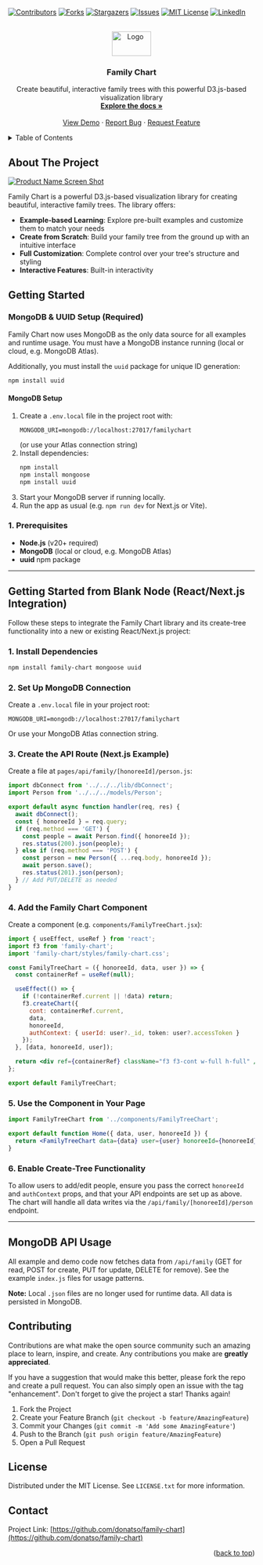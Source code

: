 <!-- PROJECT SHIELDS -->
[![Contributors][contributors-shield]][contributors-url]
[![Forks][forks-shield]][forks-url]
[![Stargazers][stars-shield]][stars-url]
[![Issues][issues-shield]][issues-url]
[![MIT License][license-shield]][license-url]
[![LinkedIn][linkedin-shield]][linkedin-url]



<!-- PROJECT LOGO -->
<br />
<div align="center">
  <a href="https://github.com/donatso/family-chart">
    <img src="examples/logo.svg" alt="Logo" width="80" height="50">
  </a>

<h3 align="center">Family Chart</h3>

  <p align="center">
    Create beautiful, interactive family trees with this powerful D3.js-based visualization library
    <br />
    <a href="https://github.com/donatso/family-chart"><strong>Explore the docs »</strong></a>
    <br />
    <br />
    <a href="https://donatso.github.io/family-chart-doc/wiki-tree?wiki_id=Q43274">View Demo</a>
    ·
    <a href="https://github.com/donatso/family-chart/issues">Report Bug</a>
    ·
    <a href="https://github.com/donatso/family-chart/issues">Request Feature</a>
  </p>
</div>



<!-- TABLE OF CONTENTS -->
<details>
  <summary>Table of Contents</summary>
  <ol>
    <li>
      <a href="#about-the-project">About The Project</a>
    </li>
    <li>
      <a href="#getting-started">Getting Started</a>
    </li>
    <li><a href="#usage">Usage</a></li>
    <li><a href="#contributing">Contributing</a></li>
    <li><a href="#license">License</a></li>
    <li><a href="#contact">Contact</a></li>
  </ol>
</details>



<!-- ABOUT THE PROJECT -->
## About The Project

[![Product Name Screen Shot][product-screenshot]](https://donatso.github.io/family-chart-doc/wiki-tree/?wiki_id=Q43274)

Family Chart is a powerful D3.js-based visualization library for creating beautiful, interactive family trees. The library offers:

- **Example-based Learning**: Explore pre-built examples and customize them to match your needs
- **Create from Scratch**: Build your family tree from the ground up with an intuitive interface
- **Full Customization**: Complete control over your tree's structure and styling
- **Interactive Features**: Built-in interactivity


<!-- GETTING STARTED -->
## Getting Started

### MongoDB & UUID Setup (Required)

Family Chart now uses MongoDB as the only data source for all examples and runtime usage. You must have a MongoDB instance running (local or cloud, e.g. MongoDB Atlas).

Additionally, you must install the `uuid` package for unique ID generation:

```bash
npm install uuid
```

#### MongoDB Setup
1. Create a `.env.local` file in the project root with:
   ```
   MONGODB_URI=mongodb://localhost:27017/familychart
   ```
   (or use your Atlas connection string)
2. Install dependencies:
   ```bash
   npm install
   npm install mongoose
   npm install uuid
   ```
3. Start your MongoDB server if running locally.
4. Run the app as usual (e.g. `npm run dev` for Next.js or Vite).

### 1. Prerequisites

- **Node.js** (v20+ required)
- **MongoDB** (local or cloud, e.g. MongoDB Atlas)
- **uuid** npm package

---

## Getting Started from Blank Node (React/Next.js Integration)

Follow these steps to integrate the Family Chart library and its create-tree functionality into a new or existing React/Next.js project:

### 1. Install Dependencies

```bash
npm install family-chart mongoose uuid
```

### 2. Set Up MongoDB Connection

Create a `.env.local` file in your project root:

```
MONGODB_URI=mongodb://localhost:27017/familychart
```

Or use your MongoDB Atlas connection string.

### 3. Create the API Route (Next.js Example)

Create a file at `pages/api/family/[honoreeId]/person.js`:

```js
import dbConnect from '../../../lib/dbConnect';
import Person from '../../../models/Person';

export default async function handler(req, res) {
  await dbConnect();
  const { honoreeId } = req.query;
  if (req.method === 'GET') {
    const people = await Person.find({ honoreeId });
    res.status(200).json(people);
  } else if (req.method === 'POST') {
    const person = new Person({ ...req.body, honoreeId });
    await person.save();
    res.status(201).json(person);
  } // Add PUT/DELETE as needed
}
```

### 4. Add the Family Chart Component

Create a component (e.g. `components/FamilyTreeChart.jsx`):

```jsx
import { useEffect, useRef } from 'react';
import f3 from 'family-chart';
import 'family-chart/styles/family-chart.css';

const FamilyTreeChart = ({ honoreeId, data, user }) => {
  const containerRef = useRef(null);

  useEffect(() => {
    if (!containerRef.current || !data) return;
    f3.createChart({
      cont: containerRef.current,
      data,
      honoreeId,
      authContext: { userId: user?._id, token: user?.accessToken }
    });
  }, [data, honoreeId, user]);

  return <div ref={containerRef} className="f3 f3-cont w-full h-full" />;
};

export default FamilyTreeChart;
```

### 5. Use the Component in Your Page

```jsx
import FamilyTreeChart from '../components/FamilyTreeChart';

export default function Home({ data, user, honoreeId }) {
  return <FamilyTreeChart data={data} user={user} honoreeId={honoreeId} />;
}
```

### 6. Enable Create-Tree Functionality

To allow users to add/edit people, ensure you pass the correct `honoreeId` and `authContext` props, and that your API endpoints are set up as above. The chart will handle all data writes via the `/api/family/[honoreeId]/person` endpoint.

---

## MongoDB API Usage

All example and demo code now fetches data from `/api/family` (GET for read, POST for create, PUT for update, DELETE for remove). See the example `index.js` files for usage patterns.

**Note:** Local `.json` files are no longer used for runtime data. All data is persisted in MongoDB.


<!-- CONTRIBUTING -->
## Contributing

Contributions are what make the open source community such an amazing place to learn, inspire, and create. Any contributions you make are **greatly appreciated**.

If you have a suggestion that would make this better, please fork the repo and create a pull request. You can also simply open an issue with the tag "enhancement".
Don't forget to give the project a star! Thanks again!

1. Fork the Project
2. Create your Feature Branch (`git checkout -b feature/AmazingFeature`)
3. Commit your Changes (`git commit -m 'Add some AmazingFeature'`)
4. Push to the Branch (`git push origin feature/AmazingFeature`)
5. Open a Pull Request


<!-- LICENSE -->
## License

Distributed under the MIT License. See `LICENSE.txt` for more information.


<!-- CONTACT -->
## Contact

Project Link: [https://github.com/donatso/family-chart](https://github.com/donatso/family-chart)

<p align="right">(<a href="#top">back to top</a>)</p>



<!-- MARKDOWN LINKS & IMAGES -->
[contributors-shield]: https://img.shields.io/github/contributors/donatso/family-chart.svg?style=for-the-badge
[contributors-url]: https://github.com/donatso/family-chart/graphs/contributors
[forks-shield]: https://img.shields.io/github/forks/donatso/family-chart.svg?style=for-the-badge
[forks-url]: https://github.com/donatso/family-chart/network/members
[stars-shield]: https://img.shields.io/github/stars/donatso/family-chart.svg?style=for-the-badge
[stars-url]: https://github.com/donatso/family-chart/stargazers
[issues-shield]: https://img.shields.io/github/issues/donatso/family-chart.svg?style=for-the-badge
[issues-url]: https://github.com/donatso/family-chart/issues
[license-shield]: https://img.shields.io/github/license/donatso/family-chart.svg?style=for-the-badge
[license-url]: https://github.com/donatso/family-chart/blob/master/LICENSE.txt
[linkedin-shield]: https://img.shields.io/badge/-LinkedIn-black.svg?style=for-the-badge&logo=linkedin&colorB=555
[linkedin-url]: https://linkedin.com/in/donat-sorić-342a92161
[product-screenshot]: https://github.com/user-attachments/assets/a4f8a9c0-c327-45fa-90bc-23d73578a304
[product-basic-tree-screenshot]: https://github.com/user-attachments/assets/7e231e53-9230-49f9-ae93-8125096237dc
[product-wiki-tree-screenshot]: https://github.com/user-attachments/assets/4e2dc169-4b43-46f3-b31c-db17f4d489da
[create-tree-screenshot]: https://github.com/user-attachments/assets/ce5c4b33-48dd-441c-aa2f-f581b57ddcb7

